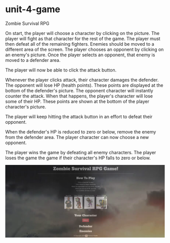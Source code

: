 # unit-4-game
Zombie Survival RPG

On start, the player will choose a character by clicking on the picture. 
The player will fight as that character for the rest of the game.
The player must then defeat all of the remaining fighters. 
Enemies should be moved to a different area of the screen.
The player chooses an opponent by clicking on an enemy's picture.
Once the player selects an opponent, that enemy is moved to a defender area.

The player will now be able to click the attack button.


Whenever the player clicks attack, their character damages the defender. 
The opponent will lose HP (health points). 
These points are displayed at the bottom of the defender's picture. 
The opponent character will instantly counter the attack.
When that happens, the player's character will lose some of their HP. 
These points are shown at the bottom of the player character's picture.


The player will keep hitting the attack button in an effort to defeat their opponent.

When the defender's HP is reduced to zero or below, remove the enemy from the defender area. The player character can now choose a new opponent.

The player wins the game by defeating all enemy characters. The player loses the game the game if their character's HP falls to zero or below.

![Image of Webpage](/assets/images/screenshot.png?raw=true "Game Page")
